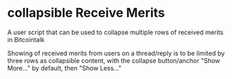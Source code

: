 # collapsible Receive Merits
A user script that can be used to collapse multiple rows of received merits in Bitcointalk

Showing of received merits from users on a thread/reply is to be limited by three rows as collapsible content, with the collapse button/anchor "Show More..." by default, then "Show Less..."
